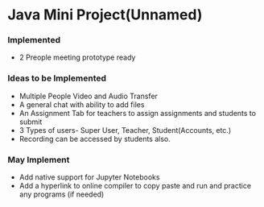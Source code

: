 # Java Mini Project(Unnamed) #



### Implemented ###
* 2 Preople meeting prototype ready 


### Ideas to be Implemented ###

* Multiple People Video and Audio Transfer
* A general chat with ability to add files
* An Assignment Tab for teachers to assign assignments and students to submit
* 3 Types of users- Super User, Teacher, Student(Accounts, etc.)
* Recording can be accessed by students also.



### May Implement ###

* Add native support for Jupyter Notebooks 
* Add a hyperlink to online compiler to copy paste and run and practice any programs (if needed)